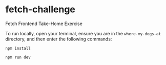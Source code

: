 # fetch-challenge

Fetch Frontend Take-Home Exercise

To run locally, open your terminal, ensure you are in the `where-my-dogs-at` directory, and then enter the following commands:

`npm install`

`npm run dev`
